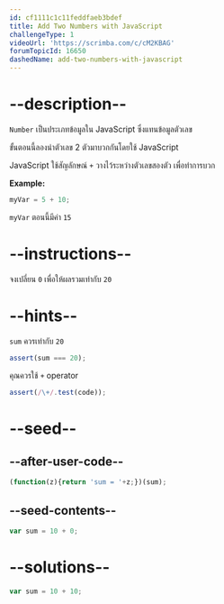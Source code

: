```yaml
---
id: cf1111c1c11feddfaeb3bdef
title: Add Two Numbers with JavaScript
challengeType: 1
videoUrl: 'https://scrimba.com/c/cM2KBAG'
forumTopicId: 16650
dashedName: add-two-numbers-with-javascript
---
```


# --description--

`Number` เป็นประเภทข้อมูลใน JavaScript ซึ่งแทนข้อมูลตัวเลข

ขั้นตอนนี้ลองนำตัวเลข 2 ตัวมาบวกกันโดยใช้ JavaScript

JavaScript ใช้สัญลักษณ์ `+` วางไว้ระหว่างตัวเลขสองตัว เพื่อทำการบวก


**Example:**

```js
myVar = 5 + 10;
```

`myVar` ตอนนี้มีค่า `15`

# --instructions--

จงเปลี่ยน `0` เพื่อให้ผลรวมเท่ากับ `20`

# --hints--

`sum` ควรเท่ากับ `20`

```js
assert(sum === 20);
```

คุณควรใช้ `+` operator

```js
assert(/\+/.test(code));
```

# --seed--

## --after-user-code--

```js
(function(z){return 'sum = '+z;})(sum);
```

## --seed-contents--

```js
var sum = 10 + 0;
```

# --solutions--

```js
var sum = 10 + 10;
```

